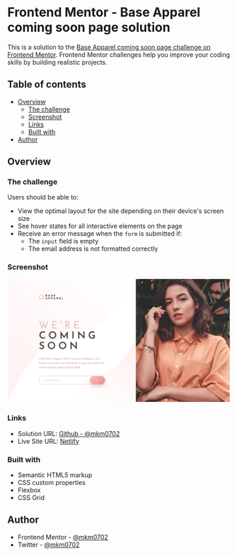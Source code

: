 # Frontend Mentor - Base Apparel coming soon page solution

This is a solution to the [Base Apparel coming soon page challenge on Frontend Mentor](https://www.frontendmentor.io/challenges/base-apparel-coming-soon-page-5d46b47f8db8a7063f9331a0). Frontend Mentor challenges help you improve your coding skills by building realistic projects. 

## Table of contents

- [Overview](#overview)
  - [The challenge](#the-challenge)
  - [Screenshot](#screenshot)
  - [Links](#links)
  - [Built with](#built-with)
- [Author](#author)


## Overview

### The challenge

Users should be able to:

- View the optimal layout for the site depending on their device's screen size
- See hover states for all interactive elements on the page
- Receive an error message when the `form` is submitted if:
  - The `input` field is empty
  - The email address is not formatted correctly

### Screenshot

![](./image.png)

### Links

- Solution URL: [Github - @mkm0702](https://your-solution-url.com)
- Live Site URL: [Netlify](https://your-live-site-url.com)


### Built with

- Semantic HTML5 markup
- CSS custom properties
- Flexbox
- CSS Grid


## Author

- Frontend Mentor - [@mkm0702](https://www.frontendmentor.io/profile/mkm0702)
- Twitter - [@mkm0702](https://www.twitter.com/mkm0702_)
